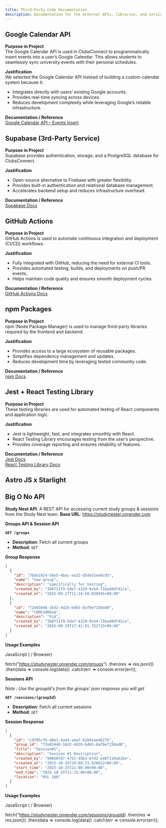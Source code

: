 ```yaml
---
title: Third-Party Code Documentation
description: Documentation for the external APIs, libraries, and services used in Clubs Connect
---
```


## Google Calendar API

**Purpose in Project**  
The Google Calendar API is used in ClubsConnect to programmatically insert events into a user’s Google Calendar. This allows students to seamlessly sync university events with their personal schedules.

**Justification**  
We selected the Google Calendar API instead of building a custom calendar system because it:

- Integrates directly with users’ existing Google accounts.
- Provides real-time syncing across devices.
- Reduces development complexity while leveraging Google’s reliable infrastructure.

**Documentation / Reference**  
[Google Calendar API – Events Insert](https://developers.google.com/workspace/calendar/api/v3/reference/events/insert)

## Supabase (3rd-Party Service)

**Purpose in Project**  
Supabase provides authentication, storage, and a PostgreSQL database for ClubsConnect.

**Justification**

- Open-source alternative to Firebase with greater flexibility.
- Provides built-in authentication and relational database management.
- Accelerates backend setup and reduces infrastructure overhead.

**Documentation / Reference**  
[Supabase Docs](https://supabase.com/docs)

## GitHub Actions

**Purpose in Project**  
GitHub Actions is used to automate continuous integration and deployment (CI/CD) workflows.

**Justification**

- Fully integrated with GitHub, reducing the need for external CI tools.
- Provides automated testing, builds, and deployments on push/PR events.
- Helps maintain code quality and ensures smooth deployment cycles.

**Documentation / Reference**  
[GitHub Actions Docs](https://docs.github.com/en/actions)

## npm Packages

**Purpose in Project**  
npm (Node Package Manager) is used to manage third-party libraries required by the frontend and backend.

**Justification**

- Provides access to a large ecosystem of reusable packages.
- Simplifies dependency management and updates.
- Reduces development time by leveraging tested community code.

**Documentation / Reference**  
[npm Docs](https://docs.npmjs.com/)

## Jest + React Testing Library

**Purpose in Project**  
These testing libraries are used for automated testing of React components and application logic.

**Justification**

- Jest is lightweight, fast, and integrates smoothly with React.
- React Testing Library encourages testing from the user’s perspective.
- Provides coverage reporting and ensures reliability of features.

**Documentation / Reference**  
[Jest Docs](https://jestjs.io/docs/getting-started)  
[React Testing Library Docs](https://testing-library.com/docs/react-testing-library/intro)

## Astro JS x Starlight

## Big O No API

**Study Nest API**: A REST API for accessing current study groups & sessions from the Study Nest team.
**Base URL**: https://studynester.onrender.com

**Groups API & Session API**

**`GET /groups`**

- **Description**: Fetch all current groups
- **Method**: `GET`

**Group Response**

```json
[
  {
    "id": "7bde1924-58e5-4bac-aa32-d5de51ee0c93",
    "name": "new group",
    "description": "specifically for testing",
    "created_by": "3b8711f9-5de7-4129-9cb4-71ba40df42ca",
    "created_at": "2025-09-27T11:24:50.020945+00:00"
  },
  {
    "id": "f2e03448-16d2-4d2b-bdb5-8af9e7158ad0",
    "name": "COMS30003A",
    "description": "FLA",
    "created_by": "3b8711f9-5de7-4129-9cb4-71ba40df42ca",
    "created_at": "2025-09-29T17:41:01.752733+00:00"
  }
]
```

**Usage Examples**

JavaScript ( / Browser)

fetch("https://studynester.onrender.com/groups")
.then(res => res.json())
.then(data => console.log(data))
.catch(err => console.error(err));

**Sessions API**

_Note : Use the groupId's from the groups' json response you will get_

**`GET /sessions/{groupId}`**

- **Description**: Fetch all current sessions
- **Method**: `GET`

**Session Response**

```json
[
  {
    "id": "c9705cf6-40e1-4ad4-a4a7-b2045aed6276",
    "group_id": "f2e03448-16d2-4d2b-bdb5-8af9e7158ad0",
    "title": "Session#1",
    "description": "Session #1 Description",
    "created_by": "906607d7-4752-45b3-bfd2-ed0f119a61be",
    "created_at": "2025-10-16T19:08:23.926022+00:00",
    "start_time": "2025-10-25T21:08:00+00:00",
    "end_time": "2025-10-25T21:15:00+00:00",
    "location": "MSL 108"
  }
]
```

**Usage Examples**

JavaScript ( / Browser)

fetch("https://studynester.onrender.com/sessions/groupId)
.then(res => res.json())
.then(data => console.log(data))
.catch(err => console.error(err));
